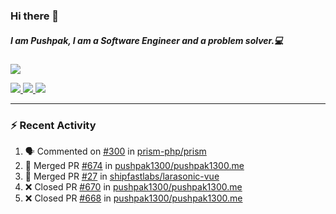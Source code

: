 ### Hi there 👋

##### I am Pushpak, I am a Software Engineer and a problem solver.💻

<a href='https://twitter.com/pushpak1300'><a href="https://pushpak1300.me/" target="_blank">
  <img src="https://img.shields.io/badge/website-%23E34F26.svg?&style=for-the-badge" />
</a> 
 
 <a href="https://twitter.com/pushpak1300" target="_blank">
  <img src="https://img.shields.io/badge/twitter-%231DA1F2.svg?&style=for-the-badge&logo=twitter&logoColor=white" />
</a> 

<a href="https://www.linkedin.com/in/pushpak-c-286b17b1/" target="_blank">
  <img src="https://img.shields.io/badge/linkedin-%230077B5.svg?&style=for-the-badge&logo=linkedin&logoColor=white" />
</a> 

<a href="https://dev.to/pushpak1300/" target="_blank">
  <img src="http://img.shields.io/badge/dev.to-gray?style=for-the-badge&logo=dev.to&?logoColor=white?logoWidth=100?label=" />
</a> 


</p>

---

### ⚡ Recent Activity

<!--START_SECTION:activity-->
1. 🗣 Commented on [#300](https://github.com/prism-php/prism/pull/300#issuecomment-2791594294) in [prism-php/prism](https://github.com/prism-php/prism)
2. 🎉 Merged PR [#674](https://github.com/pushpak1300/pushpak1300.me/pull/674) in [pushpak1300/pushpak1300.me](https://github.com/pushpak1300/pushpak1300.me)
3. 🎉 Merged PR [#27](https://github.com/shipfastlabs/larasonic-vue/pull/27) in [shipfastlabs/larasonic-vue](https://github.com/shipfastlabs/larasonic-vue)
4. ❌ Closed PR [#670](https://github.com/pushpak1300/pushpak1300.me/pull/670) in [pushpak1300/pushpak1300.me](https://github.com/pushpak1300/pushpak1300.me)
5. ❌ Closed PR [#668](https://github.com/pushpak1300/pushpak1300.me/pull/668) in [pushpak1300/pushpak1300.me](https://github.com/pushpak1300/pushpak1300.me)
<!--END_SECTION:activity-->

